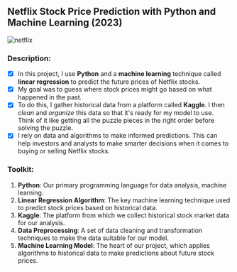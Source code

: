 
## Netflix Stock Price Prediction with Python and Machine Learning (2023)
![netflix](https://github.com/Mayurishinde27/Netflix-Stock-Market-Analysis/assets/85113641/0d843aba-8ced-415a-835a-356904407c3a)


### Description:
- [x] In this project, I use **Python** and a **machine learning** technique called **linear regression** to predict the future prices of Netflix stocks.
- [x] My goal was to guess where stock prices might go based on what happened in the past.
- [x] To do this, I gather historical data from a platform called **Kaggle**. I then _clean_ and _organize_ this data so that it's ready for my model to use. Think of it like getting all the puzzle pieces in the right order before solving the puzzle.
- [x] I rely on data and algorithms to make informed predictions. This can help investors and analysts to make smarter decisions when it comes to buying or selling Netflix stocks.

### Toolkit:

1. **Python**: Our primary programming language for data analysis, machine learning.
2. **Linear Regression Algorithm**: The key machine learning technique used to predict stock prices based on historical data.
3. **Kaggle**: The platform from which we collect historical stock market data for our analysis.
4. **Data Preprocessing**: A set of data cleaning and transformation techniques to make the data suitable for our model.
5. **Machine Learning Model**: The heart of our project, which applies algorithms to historical data to make predictions about future stock prices.
